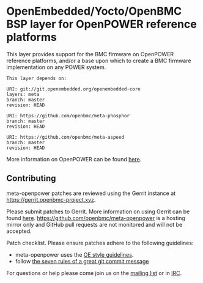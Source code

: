 OpenEmbedded/Yocto/OpenBMC BSP layer for OpenPOWER reference platforms
======================================================================

This layer provides support for the BMC firmware on OpenPOWER reference
platforms, and/or a base upon which to create a BMC firmware implementation on
any POWER system.

```
This layer depends on:

URI: git://git.openembedded.org/openembedded-core
layers: meta
branch: master
revision: HEAD

URI: https://github.com/openbmc/meta-phosphor
branch: master
revision: HEAD

URI: https://github.com/openbmc/meta-aspeed
branch: master
revision: HEAD
```

More information on OpenPOWER can be found
[here](https://openpowerfoundation.org/).

Contributing
------------

meta-openpower patches are reviewed using the Gerrit instance at
https://gerrit.openbmc-project.xyz.

Please submit patches to Gerrit.  More information on using Gerrit can be found
[here](https://github.com/openbmc/docs/blob/master/CONTRIBUTING.md#submitting-changes-via-gerrit-server).
https://github.com/openbmc/meta-openpower is a hosting mirror only and GitHub
pull requests are not monitored and will not be accepted.

Patch checklist.  Please ensure patches adhere to the following guidelines:

 - meta-openpower uses the [OE style
   guidelines](https://www.openembedded.org/wiki/Styleguide).
 - follow [the seven rules of a great git commit
   message](https://chris.beams.io/posts/git-commit/#seven-rules)

For questions or help please come join us on the [mailing
list](https://lists.ozlabs.org/listinfo/openbmc) or in
[IRC](irc://freenode.net/openbmc).
